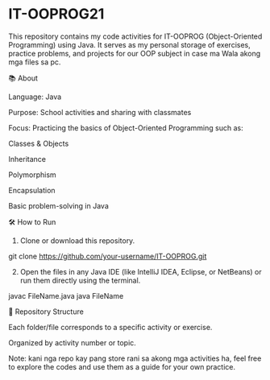 # IT-OOPROG21

This repository contains my code activities for IT-OOPROG (Object-Oriented Programming) using Java.
It serves as my personal storage of exercises, practice problems, and projects for our OOP subject in case ma Wala akong mga files sa pc.


📚 About

Language: Java

Purpose: School activities and sharing with classmates

Focus: Practicing the basics of Object-Oriented Programming such as:

Classes & Objects

Inheritance

Polymorphism

Encapsulation

Basic problem-solving in Java



🛠 How to Run

1. Clone or download this repository.

git clone https://github.com/your-username/IT-OOPROG.git


2. Open the files in any Java IDE (like IntelliJ IDEA, Eclipse, or NetBeans) or run them directly using the terminal.

javac FileName.java
java FileName



📂 Repository Structure

Each folder/file corresponds to a specific activity or exercise.

Organized by activity number or topic.


Note:
kani nga repo kay pang store rani sa akong mga activities ha, feel free to explore the codes and use them as a guide for your own practice.



